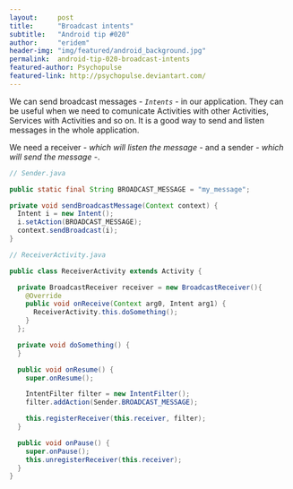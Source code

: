 ```yaml
---
layout:     post
title:      "Broadcast intents"
subtitle:   "Android tip #020"
author:     "eridem"
header-img: "img/featured/android_background.jpg"
permalink:  android-tip-020-broadcast-intents
featured-author: Psychopulse
featured-link: http://psychopulse.deviantart.com/
---
```


We can send broadcast messages *- `Intents` -* in our application. They can be useful when we need to comunicate Activities with other Activities, Services with Activities and so on. It is a good way to send and listen messages in the whole application.

We need a receiver *- which will listen the message -* and a sender *- which will send the message -*.

```java
// Sender.java

public static final String BROADCAST_MESSAGE = "my_message";

private void sendBroadcastMessage(Context context) {
  Intent i = new Intent();
  i.setAction(BROADCAST_MESSAGE);
  context.sendBroadcast(i);
}
```

```java
// ReceiverActivity.java

public class ReceiverActivity extends Activity {

  private BroadcastReceiver receiver = new BroadcastReceiver(){
    @Override
    public void onReceive(Context arg0, Intent arg1) {
      ReceiverActivity.this.doSomething();
    }
  };

  private void doSomething() {
  }

  public void onResume() {
    super.onResume();

    IntentFilter filter = new IntentFilter();
    filter.addAction(Sender.BROADCAST_MESSAGE);

    this.registerReceiver(this.receiver, filter);
  }

  public void onPause() {
    super.onPause();
    this.unregisterReceiver(this.receiver);
  }
}
```